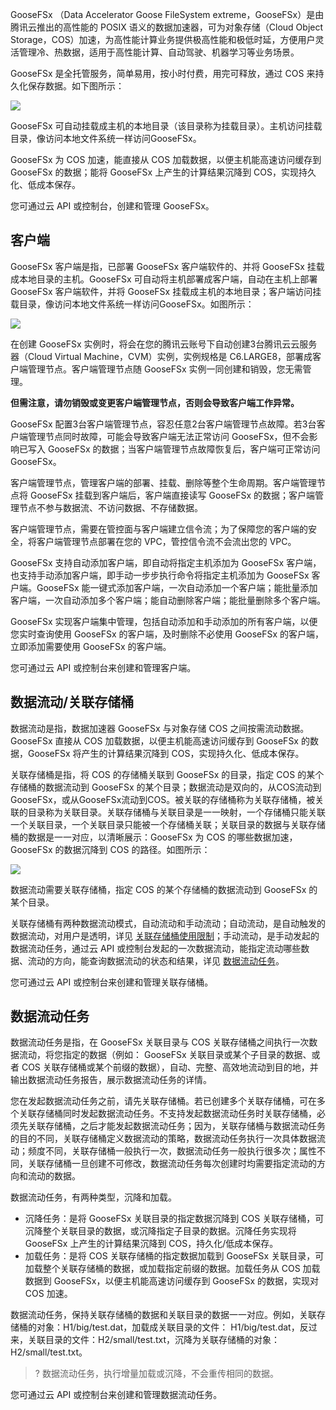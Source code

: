 GooseFSx （Data Accelerator Goose FileSystem extreme，GooseFSx）是由腾讯云推出的高性能的 POSIX 语义的数据加速器，可为对象存储（Cloud Object Storage，COS）加速，为高性能计算业务提供极高性能和极低时延，方便用户灵活管理冷、热数据，适用于高性能计算、自动驾驶、机器学习等业务场景。

GooseFSx 是全托管服务，简单易用，按小时付费，用完可释放，通过 COS 来持久化保存数据。如下图所示：

![](https://qcloudimg.tencent-cloud.cn/raw/085e31062e2324ab92c9828fe4a7643a.png)

GooseFSx 可自动挂载成主机的本地目录（该目录称为挂载目录）。主机访问挂载目录，像访问本地文件系统一样访问GooseFSx。

GooseFSx 为 COS 加速，能直接从 COS 加载数据，以便主机能高速访问缓存到 GooseFSx 的数据；能将 GooseFSx 上产生的计算结果沉降到 COS，实现持久化、低成本保存。

您可通过云 API 或控制台，创建和管理 GooseFSx。


## 客户端

GooseFSx 客户端是指，已部署 GooseFSx 客户端软件的、并将 GooseFSx 挂载成本地目录的主机。GooseFSx 可自动将主机部署成客户端，自动在主机上部署 GooseFSx 客户端软件，并将 GooseFSx 挂载成主机的本地目录；客户端访问挂载目录，像访问本地文件系统一样访问GooseFSx。如图所示：

![](https://qcloudimg.tencent-cloud.cn/raw/d8697bcf0e707b8ff0ebfbad80d7b018.png)

在创建 GooseFSx 实例时，将会在您的腾讯云账号下自动创建3台腾讯云云服务器（Cloud Virtual Machine，CVM）实例，实例规格是 C6.LARGE8，部署成客户端管理节点。客户端管理节点随 GooseFSx 实例一同创建和销毁，您无需管理。 

**但需注意，请勿销毁或变更客户端管理节点，否则会导致客户端工作异常。**

GooseFSx 配置3台客户端管理节点，容忍任意2台客户端管理节点故障。若3台客户端管理节点同时故障，可能会导致客户端无法正常访问 GooseFSx，但不会影响已写入 GooseFSx 的数据；当客户端管理节点故障恢复后，客户端可正常访问 GooseFSx。

客户端管理节点，管理客户端的部署、挂载、删除等整个生命周期。客户端管理节点将 GooseFSx 挂载到客户端后，客户端直接读写 GooseFSx 的数据；客户端管理节点不参与数据流、不访问数据、不存储数据。

客户端管理节点，需要在管控面与客户端建立信令流；为了保障您的客户端的安全，将客户端管理节点部署在您的 VPC，管控信令流不会流出您的 VPC。

GooseFSx 支持自动添加客户端，即自动将指定主机添加为 GooseFSx 客户端，也支持手动添加客户端，即手动一步步执行命令将指定主机添加为 GooseFSx 客户端。GooseFSx 能一键式添加客户端，一次自动添加一个客户端；能批量添加客户端，一次自动添加多个客户端；能自动删除客户端；能批量删除多个客户端。

GooseFSx 实现客户端集中管理，包括自动添加和手动添加的所有客户端，以便您实时查询使用 GooseFSx 的客户端，及时删除不必使用 GooseFSx 的客户端，立即添加需要使用 GooseFSx 的客户端。

您可通过云 API 或控制台来创建和管理客户端。


## 数据流动/关联存储桶

数据流动是指，数据加速器 GooseFSx 与对象存储 COS 之间按需流动数据。GooseFSx 直接从 COS 加载数据，以便主机能高速访问缓存到 GooseFSx 的数据，GooseFSx 将产生的计算结果沉降到 COS，实现持久化、低成本保存。

关联存储桶是指，将 COS 的存储桶关联到 GooseFSx 的目录，指定 COS 的某个存储桶的数据流动到 GooseFSx 的某个目录；数据流动是双向的，从COS流动到GooseFSx，或从GooseFSx流动到COS。被关联的存储桶称为关联存储桶，被关联的目录称为关联目录。关联存储桶与关联目录是一一映射，一个存储桶只能关联一个关联目录，一个关联目录只能被一个存储桶关联；关联目录的数据与关联存储桶的数据是一一对应，以清晰展示：GooseFSx 为 COS 的哪些数据加速，GooseFSx 的数据沉降到 COS 的路径。如图所示：

![](https://qcloudimg.tencent-cloud.cn/raw/fca29e447ad9478b842c6ed61d58189e.png)

数据流动需要关联存储桶，指定 COS 的某个存储桶的数据流动到 GooseFSx 的某个目录。

关联存储桶有两种数据流动模式，自动流动和手动流动；自动流动，是自动触发的数据流动，对用户是透明，详见 [关联存储桶使用限制](https://cloud.tencent.com/document/product/1424/77961)；手动流动，是手动发起的数据流动任务，通过云 API 或控制台发起的一次数据流动，能指定流动哪些数据、流动的方向，能查询数据流动的状态和结果，详见 [数据流动任务](https://cloud.tencent.com/document/product/1424/77958)。

您可通过云 API 或控制台来创建和管理关联存储桶。


## 数据流动任务

数据流动任务是指，在 GooseFSx 关联目录与 COS 关联存储桶之间执行一次数据流动，将您指定的数据（例如： GooseFSx 关联目录或某个子目录的数据、或者 COS 关联存储桶或某个前缀的数据），自动、完整、高效地流动到目的地，并输出数据流动任务报告，展示数据流动任务的详情。

您在发起数据流动任务之前，请先关联存储桶。若已创建多个关联存储桶，可在多个关联存储桶同时发起数据流动任务。不支持发起数据流动任务时关联存储桶，必须先关联存储桶，之后才能发起数据流动任务；因为，关联存储桶与数据流动任务的目的不同，关联存储桶定义数据流动的策略，数据流动任务执行一次具体数据流动；频度不同，关联存储桶一般执行一次，数据流动任务一般执行很多次；属性不同，关联存储桶一旦创建不可修改，数据流动任务每次创建时均需要指定流动的方向和流动的数据。

数据流动任务，有两种类型，沉降和加载。

- 沉降任务：是将 GooseFSx 关联目录的指定数据沉降到 COS 关联存储桶，可沉降整个关联目录的数据，或沉降指定子目录的数据。沉降任务实现将 GooseFSx 上产生的计算结果沉降到 COS，持久化/低成本保存。
- 加载任务：是将 COS 关联存储桶的指定数据加载到 GooseFSx 关联目录，可加载整个关联存储桶的数据，或加载指定前缀的数据。加载任务从 COS 加载数据到 GooseFSx，以便主机能高速访问缓存到 GooseFSx 的数据，实现对 COS 加速。

数据流动任务，保持关联存储桶的数据和关联目录的数据一一对应。例如，关联存储桶的对象：H1/big/test.dat，加载成关联目录的文件： H1/big/test.dat，反过来，关联目录的文件：H2/small/test.txt，沉降为关联存储桶的对象：H2/small/test.txt。

>? 数据流动任务，执行增量加载或沉降，不会重传相同的数据。
>

您可通过云 API 或控制台来创建和管理数据流动任务。
